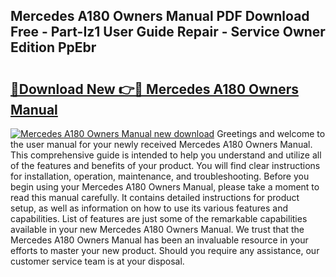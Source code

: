 ## Mercedes A180 Owners Manual PDF Download Free - Part-Iz1 User Guide Repair - Service Owner Edition PpEbr

# <h2><a href="http://cf25288.oget.top/?id=Mercedes+A180+Owners+Manual">🔗Download New 👉🔴 Mercedes A180 Owners Manual</a></h2>

[![Mercedes A180 Owners Manual new download](https://i.imgur.com/5g1atiW.png)](http://cf25288.oget.top/?id=Mercedes+A180+Owners+Manual)
Greetings and welcome to the user manual for your newly received Mercedes A180 Owners Manual. This comprehensive guide is intended to help you understand and utilize all of the features and benefits of your product. You will find clear instructions for installation, operation, maintenance, and troubleshooting. Before you begin using your Mercedes A180 Owners Manual, please take a moment to read this manual carefully. It contains detailed instructions for product setup, as well as information on how to use its various features and capabilities. List of features are just some of the remarkable capabilities available in your new Mercedes A180 Owners Manual. We trust that the Mercedes A180 Owners Manual has been an invaluable resource in your efforts to master your new product. Should you require any assistance, our customer service team is at your disposal.
